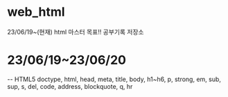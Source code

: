 # web_html
23/06/19~(현재) html 마스터 목표!! 공부기록 저장소

# 23/06/19~23/06/20 
--
HTML5 doctype, html, head, meta, title, body, h1~h6, p, strong, em, sub, sup, s, del, code, address, blockquote, q, hr
